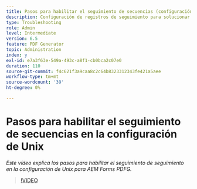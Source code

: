 ```yaml
---
title: Pasos para habilitar el seguimiento de secuencias (configuración de Unix)
description: Configuración de registros de seguimiento para solucionar problemas del PDF Generator
type: Troubleshooting
role: Admin
level: Intermediate
version: 6.5
feature: PDF Generator
topic: Administration
index: y
exl-id: e7a3f63e-549a-493c-a8f1-cb0bca2c07e0
duration: 110
source-git-commit: f4c621f3a9caa8c2c64b8323312343fe421a5aee
workflow-type: tm+mt
source-wordcount: '39'
ht-degree: 0%

---
```


# Pasos para habilitar el seguimiento de secuencias en la configuración de Unix

*Este vídeo explica los pasos para habilitar el seguimiento de seguimiento en la configuración de Unix para AEM Forms PDFG.*

>[!VIDEO](https://video.tv.adobe.com/v/335525?quality=12&learn=on)
